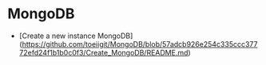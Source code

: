 # MongoDB

- [Create a new instance MongoDB] (https://github.com/toeiigit/MongoDB/blob/57adcb926e254c335ccc37772efd24f1b1b0c0f3/Create_MongoDB/README.md)
